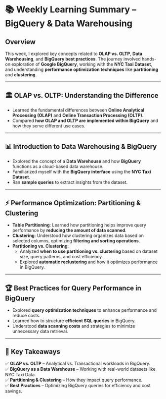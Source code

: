 # 📚 Weekly Learning Summary – BigQuery & Data Warehousing  

## Overview  
This week, I explored key concepts related to **OLAP vs. OLTP**, **Data Warehousing**, and **BigQuery best practices**. The journey involved hands-on exploration of **Google BigQuery**, working with the **NYC Taxi Dataset**, and understanding **performance optimization techniques** like **partitioning** and **clustering**.  

---

## 🏛 OLAP vs. OLTP: Understanding the Difference  
- Learned the fundamental differences between **Online Analytical Processing (OLAP)** and **Online Transaction Processing (OLTP)**.  
- Compared **how OLAP and OLTP are implemented within BigQuery** and how they serve different use cases.  

---

## 📊 Introduction to Data Warehousing & BigQuery  
- Explored the concept of a **Data Warehouse** and how **BigQuery** functions as a cloud-based data warehouse.  
- Familiarized myself with the **BigQuery interface** using the **NYC Taxi Dataset**.  
- Ran **sample queries** to extract insights from the dataset.  

---

## ⚡ Performance Optimization: Partitioning & Clustering  
- **Table Partitioning**: Learned how partitioning helps improve query performance by **reducing the amount of data scanned**.  
- **Clustering**: Understood how clustering organizes data based on selected columns, optimizing **filtering and sorting operations**.  
- **Partitioning vs. Clustering**:  
  - Analyzed **when to use partitioning vs. clustering** based on dataset size, query patterns, and cost efficiency.  
  - Explored **automatic reclustering** and how it optimizes performance in BigQuery.  

---

## 🏆 Best Practices for Query Performance in BigQuery  
- Explored **query optimization techniques** to enhance performance and reduce costs.  
- Learned how to structure **efficient SQL queries** in BigQuery.  
- Understood **data scanning costs** and strategies to minimize unnecessary data retrieval.  

---

## 🚀 Key Takeaways  
✅ **OLAP vs. OLTP** – Analytical vs. Transactional workloads in BigQuery.  
✅ **BigQuery as a Data Warehouse** – Working with real-world datasets like NYC Taxi Data.  
✅ **Partitioning & Clustering** – How they impact query performance.  
✅ **Best Practices** – Optimizing BigQuery queries for efficiency and cost savings.  
